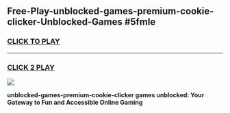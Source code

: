 
## Free-Play-unblocked-games-premium-cookie-clicker-Unblocked-Games #5fmle
<h3>
<a href="https://news.freeplayer.one?title=unblocked-games-premium-cookie-clicker&ref=8M">CLICK TO PLAY</a></h3>
<hr>

<h3>
<a href="https://news.freeplayer.one?title=unblocked-games-premium-cookie-clicker&ref=8M">CLICK 2 PLAY</a>
  
</h3>

<a href="https://news.freeplayer.one?title=unblocked-games-premium-cookie-clicker&ref=8M"><img src="https://clearcache.store/games.png"></a>


**unblocked-games-premium-cookie-clicker games unblocked: Your Gateway to Fun and Accessible Online Gaming**
